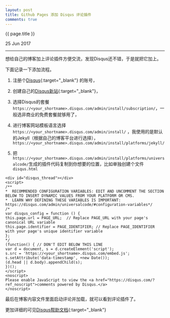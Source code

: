 ```yaml
---
layout: post
title: Github Pages 添加 Disqus 评论插件
comments: true
---
```


{{ page.title }}
<p class="meta">25 Jun 2017</p>
<hr>

想给自己的博客加上评论插件方便交流，发现Disqus还不错，于是就把它加上。

下面记录一下添加流程。

1. 注册个[Disqus](https://disqus.com/profile/signup/){:target="_blank"} 的账号，

2. 创建自己的[Disqus新站](https://disqus.com/admin/create/){:target="_blank"}，

3. 选择Disqus的套餐```https://<your_shortname>.disqus.com/admin/install/subscription/```，一般选非商业的免费套餐就够用了，

4. 进行博客网站模板语言选择 ```https://<your_shortname>.disqus.com/admin/install/```
，我使用的是默认的Jekyll（根据自己的博客平台进行选择）， ```https://<your_shortname>.disqus.com/admin/install/platforms/jekyll/```

5. 把```https://<your_shortname>.disqus.com/admin/install/platforms/universalcode/```生成的插件代码复制到你想要的位置，比如单独创建个文件 ```disqus.html```

```
<div id="disqus_thread"></div>
<script>
/**
*  RECOMMENDED CONFIGURATION VARIABLES: EDIT AND UNCOMMENT THE SECTION BELOW TO INSERT DYNAMIC VALUES FROM YOUR PLATFORM OR CMS.
*  LEARN WHY DEFINING THESE VARIABLES IS IMPORTANT: https://disqus.com/admin/universalcode/#configuration-variables*/
/*
var disqus_config = function () {
this.page.url = PAGE_URL;  // Replace PAGE_URL with your page's canonical URL variable
this.page.identifier = PAGE_IDENTIFIER; // Replace PAGE_IDENTIFIER with your page's unique identifier variable
};
*/
(function() { // DON'T EDIT BELOW THIS LINE
var d = document, s = d.createElement('script');
s.src = 'https://<your_shortname>.disqus.com/embed.js';
s.setAttribute('data-timestamp', +new Date());
(d.head || d.body).appendChild(s);
})();
</script>
<noscript>
Please enable JavaScript to view the <a href="https://disqus.com/?ref_noscript">comments powered by Disqus.</a>
</noscript>
```

最后在博客内容文件里面启动评论并加载，就可以看到评论插件了。

更加详细的可见[Disqus帮助文档](https://help.disqus.com/customer/portal/articles/466208-what-s-a-shortname-){:target="_blank"}

